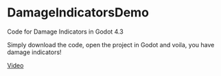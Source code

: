 # DamageIndicatorsDemo
Code for Damage Indicators in Godot 4.3

Simply download the code, open the project in Godot and voila, you have damage indicators!

[Video](https://www.youtube.com/watch?v=BItE5hhV4Sk)
